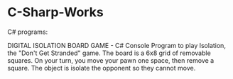 # C-Sharp-Works
C# programs:

DIGITAL ISOLATION BOARD GAME - C# Console Program to play Isolation, the "Don't Get Stranded" game. The board is a 6x8 grid of removable squares. On your turn, you move your pawn one space, then remove a square. The object is isolate the opponent so they cannot move.
